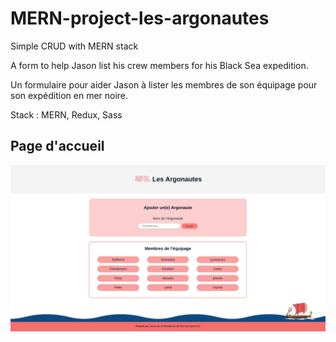 # MERN-project-les-argonautes

Simple CRUD with MERN stack

A form to help Jason list his crew members for his Black Sea expedition.

Un formulaire pour aider Jason à lister les membres de son équipage pour son expédition en mer noire.

Stack : MERN, Redux, Sass

## Page d'accueil

![Alt](./client/public/img/screenshot-Les%20Argonautes.jpg "Les Argonautes")
